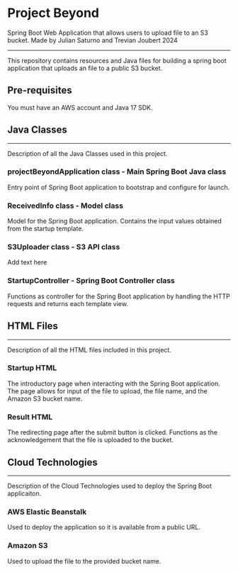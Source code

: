 # Project Beyond

Spring Boot Web Application that allows users to upload file to an S3 bucket.
Made by Julian Saturno and Trevian Joubert 2024

---
This repository contains resources and Java files for building a spring
boot application that uploads an file to a public S3 bucket.

## Pre-requisites

You must have an AWS account and Java 17 SDK.

## Java Classes
---
Description of all the Java Classes used in this project.

### projectBeyondApplication class - Main Spring Boot Java class

Entry point of Spring Boot application to bootstrap and configure for launch.

### ReceivedInfo class - Model class

Model for the Spring Boot application. Contains the input values obtained from the startup template.

### S3Uploader class - S3 API class

Add text here 

### StartupController - Spring Boot Controller class

Functions as controller for the Spring Boot application by handling the HTTP requests and returns each template view.

## HTML Files
---
Description of all the HTML files included in this project.

### Startup HTML

The introductory page when interacting with the Spring Boot application. The page allows for input of the file to upload, the file name, and the Amazon S3 bucket name.

### Result HTML

The redirecting page after the submit button is clicked. Functions as the acknowledgement that the file is uploaded to the bucket.

## Cloud Technologies
---
Description of the Cloud Technologies used to deploy the Spring Boot applicaiton.

### AWS Elastic Beanstalk
Used to deploy the application so it is available from a public URL.

### Amazon S3
Used to upload the file to the provided bucket name.